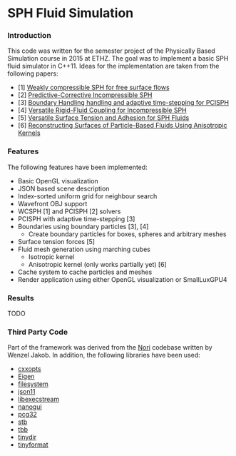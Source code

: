 # SPH Fluid Simulation

### Introduction

This code was written for the semester project of the Physically Based Simulation course in 2015 at ETHZ. The goal was to implement a basic SPH fluid simulator in C++11. Ideas for the implementation are taken from the following papers:

- [1] [Weakly compressible SPH for free surface flows](http://cg.informatik.uni-freiburg.de/publications/2007_SCA_SPH.pdf)
- [2] [Predictive-Corrective Incompressible SPH](https://graphics.ethz.ch/~sobarbar/papers/Sol09/Sol09.pdf)
- [3] [Boundary Handling handling and adaptive time-stepping for PCISPH](http://cg.informatik.uni-freiburg.de/publications/2010_VRIPHYS_boundaryHandling.pdf)
- [4] [Versatile Rigid-Fluid Coupling for Incompressible SPH](http://cg.informatik.uni-freiburg.de/publications/2012_SIGGRAPH_rigidFluidCoupling.pdf)
- [5] [Versatile Surface Tension and Adhesion for SPH Fluids](http://cg.informatik.uni-freiburg.de/publications/2013_SIGGRAPHASIA_surfaceTensionAdhesion.pdf)
- [6] [Reconstructing Surfaces of Particle-Based Fluids Using Anisotropic Kernels](http://www.cc.gatech.edu/~turk/my_papers/sph_surfaces.pdf)

### Features

The following features have been implemented:

- Basic OpenGL visualization
- JSON based scene description
- Index-sorted uniform grid for neighbour search
- Wavefront OBJ support
- WCSPH [1] and PCISPH [2] solvers
- PCISPH with adaptive time-stepping [3]
- Boundaries using boundary particles [3], [4]
    - Create boundary particles for boxes, spheres and arbitrary meshes
- Surface tension forces [5]
- Fluid mesh generation using marching cubes
    - Isotropic kernel
    - Anisotropic kernel (only works partially yet) [6]
- Cache system to cache particles and meshes
- Render application using either OpenGL visualization or SmallLuxGPU4

### Results

TODO

### Third Party Code

Part of the framework was derived from the [Nori](https://github.com/wjakob/nori) codebase written by Wenzel Jakob. In addition, the following libraries have been used:

- [cxxopts](https://github.com/jarro2783/cxxopts)
- [Eigen](http://eigen.tuxfamily.org)
- [filesystem](https://github.com/wjakob/filesystem)
- [json11](https://github.com/dropbox/json11)
- [libexecstream](http://libexecstream.sourceforge.net)
- [nanogui](https://github.com/wjakob/nanogui)
- [pcg32](https://github.com/wjakob/pcg32)
- [stb](https://github.com/nothings/stb)
- [tbb](https://www.threadingbuildingblocks.org)
- [tinydir](https://github.com/cxong/tinydir)
- [tinyformat](https://github.com/c42f/tinyformat)

